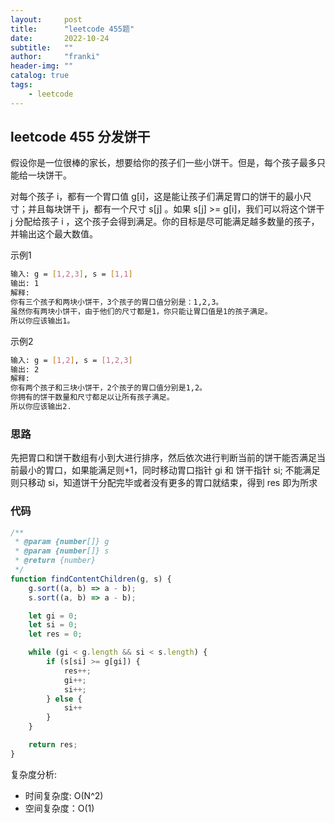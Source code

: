 ```yaml
---
layout:     post
title:      "leetcode 455题"
date:       2022-10-24
subtitle:   ""
author:     "franki"
header-img: ""
catalog: true
tags:
    - leetcode
---
```


## leetcode 455 分发饼干

假设你是一位很棒的家长，想要给你的孩子们一些小饼干。但是，每个孩子最多只能给一块饼干。

对每个孩子 i，都有一个胃口值 g[i]，这是能让孩子们满足胃口的饼干的最小尺寸；并且每块饼干 j，都有一个尺寸 s[j] 。如果 s[j] >= g[i]，我们可以将这个饼干 j 分配给孩子 i ，这个孩子会得到满足。你的目标是尽可能满足越多数量的孩子，并输出这个最大数值。

示例1

```bash
输入: g = [1,2,3], s = [1,1]
输出: 1
解释: 
你有三个孩子和两块小饼干，3个孩子的胃口值分别是：1,2,3。
虽然你有两块小饼干，由于他们的尺寸都是1，你只能让胃口值是1的孩子满足。
所以你应该输出1。
```

示例2

```bash
输入: g = [1,2], s = [1,2,3]
输出: 2
解释: 
你有两个孩子和三块小饼干，2个孩子的胃口值分别是1,2。
你拥有的饼干数量和尺寸都足以让所有孩子满足。
所以你应该输出2.
```

### 思路

先把胃口和饼干数组有小到大进行排序，然后依次进行判断当前的饼干能否满足当前最小的胃口，如果能满足则+1，同时移动胃口指针 gi 和 饼干指针 si; 不能满足则只移动 si，知道饼干分配完毕或者没有更多的胃口就结束，得到 res 即为所求

### 代码

```js
/**
 * @param {number[]} g
 * @param {number[]} s
 * @return {number}
 */
function findContentChildren(g, s) {
    g.sort((a, b) => a - b);
    s.sort((a, b) => a - b);

    let gi = 0;
    let si = 0;
    let res = 0;

    while (gi < g.length && si < s.length) {
        if (s[si] >= g[gi]) {
            res++;
            gi++;
            si++;
        } else {
            si++
        }
    }

    return res;
}
```

复杂度分析:

- 时间复杂度: O(N^2)
- 空间复杂度：O(1)
